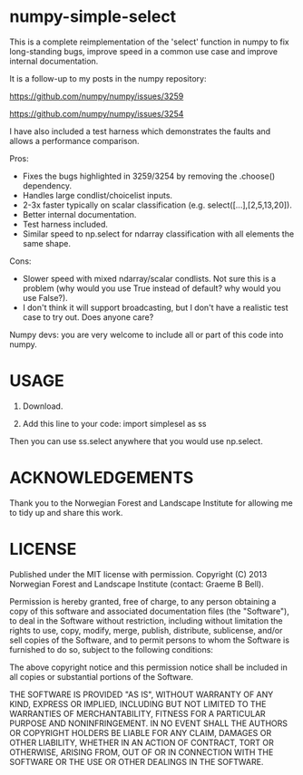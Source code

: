 numpy-simple-select
===================

This is a complete reimplementation of the 'select' function in numpy to fix long-standing bugs, improve speed in a common use case and improve internal documentation. 

It is a follow-up to my posts in the numpy repository:

https://github.com/numpy/numpy/issues/3259

https://github.com/numpy/numpy/issues/3254

I have also included a test harness which demonstrates the faults and allows a performance comparison.

Pros:

- Fixes the bugs highlighted in 3259/3254 by removing the .choose() dependency.
- Handles large condlist/choicelist inputs.
- 2-3x faster typically on scalar classification (e.g. select([...],[2,5,13,20]).
- Better internal documentation.
- Test harness included.
- Similar speed to np.select for ndarray classification with all elements the same shape.

Cons:

- Slower speed with mixed ndarray/scalar condlists. Not sure this is a problem (why would you use True instead of default? why would you use False?). 
- I don't think it will support broadcasting, but I don't have a realistic test case to try out. Does anyone care?


Numpy devs: you are very welcome to include all or part of this code into numpy.

USAGE
=====

1. Download.

2. Add this line to your code: 
  import simplesel as ss

Then you can use ss.select anywhere that you would use np.select.

ACKNOWLEDGEMENTS
================

Thank you to the Norwegian Forest and Landscape Institute for allowing me to tidy up and share this work. 

LICENSE
=======

Published under the MIT license with permission. Copyright (C) 2013 Norwegian Forest and Landscape Institute (contact: Graeme B Bell).

Permission is hereby granted, free of charge, to any person obtaining a copy of this software and associated documentation files (the "Software"), to deal in the Software without restriction, including without limitation the rights to use, copy, modify, merge, publish, distribute, sublicense, and/or sell copies of the Software, and to permit persons to whom the Software is furnished to do so, subject to the following conditions:

The above copyright notice and this permission notice shall be included in all copies or substantial portions of the Software.

THE SOFTWARE IS PROVIDED "AS IS", WITHOUT WARRANTY OF ANY KIND, EXPRESS OR IMPLIED, INCLUDING BUT NOT LIMITED TO THE WARRANTIES OF MERCHANTABILITY, FITNESS FOR A PARTICULAR PURPOSE AND NONINFRINGEMENT. IN NO EVENT SHALL THE AUTHORS OR COPYRIGHT HOLDERS BE LIABLE FOR ANY CLAIM, DAMAGES OR OTHER LIABILITY, WHETHER IN AN ACTION OF CONTRACT, TORT OR OTHERWISE, ARISING FROM, OUT OF OR IN CONNECTION WITH THE SOFTWARE OR THE USE OR OTHER DEALINGS IN THE SOFTWARE.
